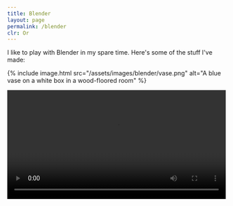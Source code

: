 ```yaml
---
title: Blender
layout: page
permalink: /blender
clr: Or
---
```


I like to play with Blender in my spare time. Here's some of the stuff I've made:

{% include image.html src="/assets/images/blender/vase.png" alt="A blue vase on a white box in a wood-floored room" %}

<video loop controls autoplay style="width:100%">
  <source src="/assets/images/blender/test-cloth.mp4" type="video/mp4">
</video>

